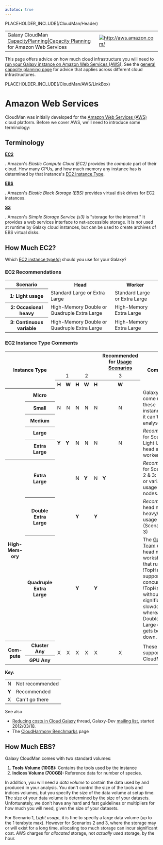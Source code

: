 ```yaml
---
autotoc: true
---
```

PLACEHOLDER_INCLUDE(/CloudMan/Header)

<table>
  <tr>
    <td style=" border: none;"> <div class='title'>Galaxy CloudMan <a href='/CloudMan'>CapacityPlanning|Capacity Planning</a> for Amazon Web Services</div> </td>
    <td style=" border: none;"> <a href='http://aws.amazon.com/'><img src='/Images/Logos/AWSLogo.png' alt='http://aws.amazon.com/' /></a> </td>
  </tr>
</table>


This page offers advice on how much cloud infrastructure you will need to [run your Galaxy instance on Amazon Web Services (AWS)](/src/CloudMan/AWS/index.md).  See the [general capacity planning page](/src/CloudMan/CapacityPlanning/index.md) for advice that applies across different cloud infrastructures.

<div class='right'></div> PLACEHOLDER_INCLUDE(/CloudMan/AWS/LinkBox)


# Amazon Web Services
CloudMan was initially developed for the [Amazon Web Services (AWS)](http://aws.amazon.com/) cloud platform.  Before we cover AWS, we'll need to introduce some terminology:

## Terminology
**[EC2](http://aws.amazon.com/ec2/)**

 . Amazon's *Elastic Compute Cloud (EC2)* provides the *compute* part of their cloud.  How many CPUs, and how much memory any instance has is determined by that instance's [EC2 Instance Type](http://aws.amazon.com/ec2/instance-types/).

**[EBS](http://aws.amazon.com/ebs/)**

 . Amazon's *Elastic Block Storage (EBS)* provides virtual disk drives for EC2 instances.

**[S3](http://aws.amazon.com/s3/)**

 . Amazon's *Simple Storage Service (s3)* is "storage for the internet."  It provides a web services interface to net-accessible storage.  It is not used at runtime by Galaxy cloud instances, but can be used to create archives of EBS virtual disks.

## How Much EC2?

Which [EC2 instance type(s)](http://aws.amazon.com/ec2/#instance) should you use for your Galaxy?

### EC2 Recommendations
<table>
  <tr class="th" >
    <th> Scenario </th>
    <th> Head </th>
    <th> Worker </th>
  </tr>
  <tr>
    <th> 1: Light usage </th>
    <td> Standard Large or Extra Large </td>
    <td> Standard Large or Extra Large </td>
  </tr>
  <tr>
    <th> 2: Occasional heavy </th>
    <td> High-Memory Double or Quadruple Extra Large </td>
    <td> High-Memory Extra Large </td>
  </tr>
  <tr>
    <th> 3: Continuous variable </th>
    <td> High-Memory Double or Quadruple Extra Large </td>
    <td> High-Memory Extra Large </td>
  </tr>
</table>



### EC2 Instance Type Comments
<table>
  <tr class="th" >
    <th rowspan=3 colspan=2 style=" text-align:center;"> Instance Type </th>
    <th> </th>
    <th> </th>
    <th> </th>
    <th> </th>
    <th> </th>
    <th style=" text-align:center;"> Recommended for <a href='/CloudMan/CapacityPlanning#usage-scenarios'>Usage Scenarios</a> </th>
    <th rowspan=3 style=" text-align:center;"> Comments </th>
  </tr>
  <tr>
    <td> </td>
    <td> <rowclass="th"style="text-align:center">1 </td>
    <td> </td>
    <td style=" text-align:center;"> 2 </td>
    <td> </td>
    <td style=" text-align:center;"> 3 </td>
  </tr>
  <tr class="th" >
    <th> H </th>
    <th> W </th>
    <th> H </th>
    <th> W </th>
    <th> H </th>
    <th> W </th>
  </tr>
  <tr>
    <th rowspan=5> </th>
    <th> Micro </th>
    <td rowspan=3 style=" text-align:center;"> N </td>
    <td rowspan=3 style=" text-align:center;"> N </td>
    <td rowspan=3 style=" text-align:center;"> N </td>
    <td rowspan=3 style=" text-align:center;"> N </td>
    <td rowspan=3 style=" text-align:center;"> N </td>
    <td rowspan=3 style=" text-align:center;"> N </td>
    <td rowspan=3 style=" text-align:left;"> Galaxy may come up on these instances, but it can't run any analysis. </td>
  </tr>
  <tr>
    <th> Small </th>
  </tr>
  <tr>
    <th> Medium </th>
  </tr>
  <tr>
    <th> Large </th>
    <td rowspan=2 style=" class="green"  text-align:center;"> <strong>Y</strong> </td>
    <td rowspan=2 style=" class="green"  text-align:center;"> <strong>Y</strong> </td>
    <td rowspan=2 style=" text-align:center;"> N </td>
    <td rowspan=2 style=" text-align:center;"> N </td>
    <td rowspan=2 style=" text-align:center;"> N </td>
    <td rowspan=2 style=" text-align:center;"> N </td>
    <td rowspan=2 style=" text-align:left;"> <em>Recommended</em> for Scenario 1: Light Usage, head and worker nodes. </td>
  </tr>
  <tr>
    <th> Extra Large </th>
  </tr>
  <tr>
    <th rowspan=3> High-<br />Mem-<br />ory </th>
    <th> Extra Large </th>
    <td> </td>
    <td> </td>
    <td> N </td>
    <td style=" class="green" "> <strong>Y</strong> </td>
    <td> N </td>
    <td style=" class="green" "> <strong>Y</strong> </td>
    <td> <em>Recommended</em> for Scenarios 2 & 3: heavy or variable usage head nodes. </td>
  </tr>
  <tr>
    <th> Double Extra Large </th>
    <td> </td>
    <td> </td>
    <td style=" class="green" "> <strong>Y</strong> </td>
    <td> </td>
    <td style=" class="green" "> <strong>Y</strong> </td>
    <td> </td>
    <td> <em>Recommended</em> head node for heavy/variable usage (Scenarios 2 & 3) </td>
  </tr>
  <tr>
    <th> Quadruple Extra Large </th>
    <td> </td>
    <td> </td>
    <td style=" class="green" "> <strong>Y</strong> </td>
    <td> </td>
    <td style=" class="green" "> <strong>Y</strong> </td>
    <td> </td>
    <td> The <a href='/GalaxyTeam'>Galaxy Team</a> uses this head node in workshops that run !TopHat.  It can support ~30 concurrent !TopHat jobs without significant slowdown, whereas the Double Extra Large option gets bogged down. </td>
  </tr>
  <tr>
    <th rowspan=2> Com-<br />pute </th>
    <th> Cluster Any </th>
    <td rowspan=2 style=" text-align:center;"> X </td>
    <td rowspan=2 style=" text-align:center;"> X </td>
    <td rowspan=2 style=" text-align:center;"> X </td>
    <td rowspan=2 style=" text-align:center;"> X </td>
    <td rowspan=2 style=" text-align:center;"> X </td>
    <td rowspan=2 style=" text-align:center;"> X </td>
    <td rowspan=2 style=" text-align:left;"> These are not supported by CloudMan </td>
  </tr>
  <tr>
    <th> GPU Any </th>
  </tr>
</table>



**Key:**
<table>
  <tr>
    <td> N </td>
    <td> Not recommended </td>
  </tr>
  <tr>
    <td style=" class="green" "> <strong>Y</strong> </td>
    <td> Recommended </td>
  </tr>
  <tr>
    <td> X </td>
    <td> Can't go there </td>
  </tr>
</table>



See also

* [Reducing costs in Cloud Galaxy](http://dev.list.galaxyproject.org/Reducing-costs-in-Cloud-Galaxy-td4483448.html) thread, Galaxy-Dev [mailing list](/src/MailingLists/index.md), started 2012/03/18.
* The [CloudHarmony Benchmarks](http://cloudharmony.com/benchmarks) page

## How Much EBS?
Galaxy CloudMan comes with two standard volumes:

1. **Tools Volume (10GB):** Contains the tools used by the instance
1. **Indices Volume (700GB):** Reference data for number of species.

In addition, you will need a *data volume* to contain the data used by and produced in your analysis.  You don't control the size of the tools and indices volumes, but you specify the size of the data volume at setup time.  The size of your data volume is determined by the size of your datasets.  Unfortunately, we don't have any hard and fast guidelines or multipliers for how much you will need, given the size of your datasets.

For Scenario 1, *Light usage*,  it is fine to specify a large data volume (up to the 1 terabyte max).  However for Scenarios 2 and 3, where the storage may or will exist for a long time, allocating too much storage can incur significant cost.  AWS charges for *allocated* storage, not *actually used* storage, by the hour.
